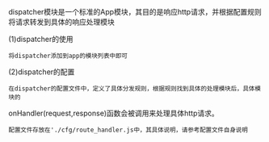 dispatcher模块是一个标准的App模块，其目的是响应http请求，并根据配置规则将请求转发到具体的响应处理模块

(1)dispatcher的使用

	将dispatcher添加到app的模块列表中即可
	
(2)dispatcher的配置

	在dispatcher的配置文件中，定义了具体分发规则，根据规则找到具体的处理模块后，具体模块的
onHandler(request,response)函数会被调用来处理具体http请求。

	配置文件存放在'./cfg/route_handler.js中，其具体说明，请参考配置文件自身说明
	
	